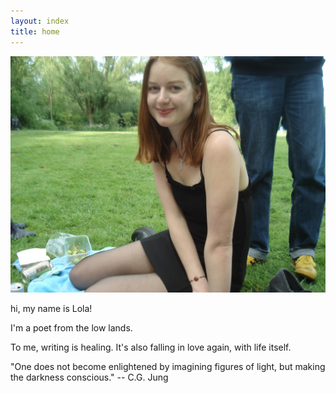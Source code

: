```yaml
---
layout: index
title: home
---
```


<div class="flex-layout">
  <div class="image-block">
    <img src="images/me.jpeg" alt="A description of the photo">
  </div>
  <div class="text-block">
    <p>hi, my name is Lola!</p>
    <p>I'm a poet from the low lands.</p>
    <p>To me, writing is healing. It's also falling in love again, with life itself.</p>
    <p></p>
    <p>"One does not become enlightened by imagining figures of light, but making the darkness conscious." -- C.G. Jung</p>
  </div>
</div>